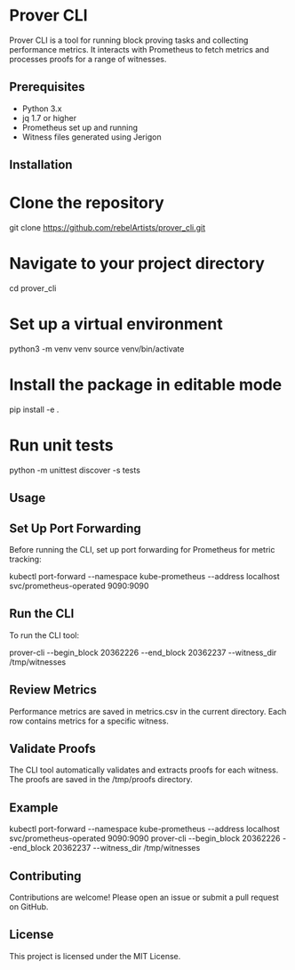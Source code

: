 # Prover CLI

Prover CLI is a tool for running block proving tasks and collecting performance metrics. It interacts with Prometheus to fetch metrics and processes proofs for a range of witnesses.


## Prerequisites

- Python 3.x
- jq 1.7 or higher
- Prometheus set up and running
- Witness files generated using Jerigon


## Installation

# Clone the repository
git clone https://github.com/rebelArtists/prover_cli.git

# Navigate to your project directory
cd prover_cli

# Set up a virtual environment
python3 -m venv venv
source venv/bin/activate

# Install the package in editable mode
pip install -e .

# Run unit tests
python -m unittest discover -s tests


## Usage

## Set Up Port Forwarding
Before running the CLI, set up port forwarding for Prometheus for metric tracking:

kubectl port-forward --namespace kube-prometheus --address localhost svc/prometheus-operated 9090:9090


## Run the CLI
To run the CLI tool:

prover-cli --begin_block 20362226 --end_block 20362237 --witness_dir /tmp/witnesses


## Review Metrics
Performance metrics are saved in metrics.csv in the current directory. Each row contains metrics for a specific witness.


## Validate Proofs
The CLI tool automatically validates and extracts proofs for each witness. The proofs are saved in the /tmp/proofs directory.


## Example
kubectl port-forward --namespace kube-prometheus --address localhost svc/prometheus-operated 9090:9090
prover-cli --begin_block 20362226 --end_block 20362237 --witness_dir /tmp/witnesses


## Contributing
Contributions are welcome! Please open an issue or submit a pull request on GitHub.

## License
This project is licensed under the MIT License.

